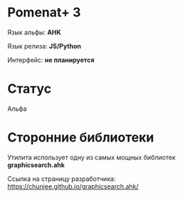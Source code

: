 # Pomenat+ 3

Язык альфы: **AHK**

Язык релиза: **JS/Python**

Интерфейс: **не планируется**

# Статус
Альфа

# Сторонние библиотеки
Утилита использует одну из самых мощных библиотек **graphicsearch.ahk**

Ссылка на страницу разработчика: https://chunjee.github.io/graphicsearch.ahk/
